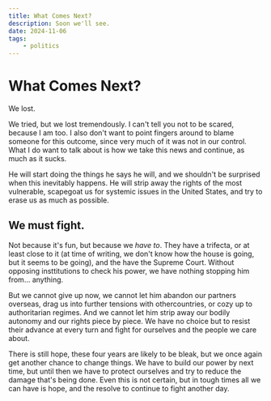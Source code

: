 ```yaml
---
title: What Comes Next?
description: Soon we'll see.
date: 2024-11-06
tags:
    - politics
---
```


# What Comes Next?

We lost.

We tried, but we lost tremendously. I can't tell you not to be scared, because I
am too. I also don't want to point fingers around to blame someone for this
outcome, since very much of it was not in our control. What I do want to talk
about is how we take this news and continue, as much as it sucks.

He will start doing the things he says he will, and we shouldn't be surprised
when this inevitably happens. He will strip away the rights of the most
vulnerable, scapegoat us for systemic issues in the United States, and try to
erase us as much as possible.

## We must fight.

Not because it's fun, but because we _have to_. They have a trifecta, or at
least close to it (at time of writing, we don't know how the house is going, but
it seems to be going), and the have the Supreme Court. Without opposing
insttitutions to check his power, we have nothing stopping him from... anything.

But we cannot give up now, we cannot let him abandon our partners overseas, drag
us into further tensions with othercountries, or cozy up to authoritarian
regimes. And we cannot let him strip away our bodily autonomy and our rights
piece by piece. We have no choice but to resist their advance at every turn and
fight for ourselves and the people we care about.

There is still hope, these four years are likely to be bleak, but we once again
get another chance to change things. We have to build our power by next time,
but until then we have to protect ourselves and try to reduce the damage that's
being done. Even this is not certain, but in tough times all we can have is
hope, and the resolve to continue to fight another day.
